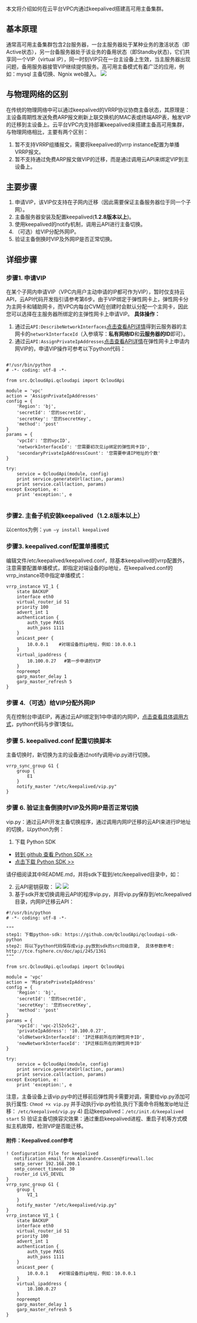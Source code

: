 本文将介绍如何在云平台VPC内通过keepalived搭建高可用主备集群。
## 基本原理
通常高可用主备集群包含2台服务器，一台主服务器处于某种业务的激活状态（即Active状态），另一台备服务器处于该业务的备用状态（即Standby状态)，它们共享同一个VIP（virtual IP），同一时刻VIP只在一台主设备上生效，当主服务器出现问题，备用服务器接管VIP继续提供服务。高可用主备模式有着广泛的应用，例如：mysql 主备切换、Ngnix web接入。
![](http://imgcache.tce.fsphere.cn/static/mc.qcloudimg.com/static/img/a5aa34fb87508284d9e7a07898085728/1.png)

## 与物理网络的区别
在传统的物理网络中可以通过keepalived的VRRP协议协商主备状态，其原理是：主设备周期性发送免费ARP报文刷新上联交换机的MAC表或终端ARP表，触发VIP的迁移到主设备上。云平台VPC内支持部署keepalived来搭建主备高可用集群，与物理网络相比，主要有两个区别：
1)  暂不支持VRRP组播报文，需要将keepalived的vrrp instance配置为单播VRRP报文。
2)  暂不支持通过免费ARP报文做VIP的迁移，而是通过调用云API来绑定VIP到主设备上。

## 主要步骤
1.  申请VIP，该VIP仅支持在子网内迁移（因此需要保证主备服务器位于同一个子网）。
2.  主备服务器安装及配置keepalived(**1.2.8版本以上**)。
3.  使用keepalived的notify机制，调用云API进行主备切换。
4.  （可选）给VIP分配外网IP。
5.  验证主备倒换时VIP及外网IP是否正常切换。

## 详细步骤
### 步骤1.    申请VIP
在某个子网内申请VIP（VPC内用户主动申请的IP都可作为VIP），暂时仅支持云API，云API代码开发指引请参考第6步。由于VIP绑定于弹性网卡上，弹性网卡分为主网卡和辅助网卡，而VPC内每台CVM在创建时会默认分配一个主网卡，因此您可以选择在主服务器所绑定的主弹性网卡上申请VIP。
**具体操作：** 
1) 通过云`API:DescribeNetworkInterfaces`[点击查看API详情](http://tce.fsphere.cn/doc/api/245/4814)得到云服务器的主网卡的`networkInterfaceId`（入参填写：**私有网络ID**和**云服务器的ID**即可）。
2) 通过云`API:AssignPrivateIpAddresses`[点击查看API详情](http://tce.fsphere.cn/doc/api/245/4817)在弹性网卡上申请内网VIP的，申请VIP操作可参考以下python代码：

```
        
#!/usr/bin/python
# -*- coding: utf-8 -*-

from src.QcloudApi.qcloudapi import QcloudApi

module = 'vpc'
action = 'AssignPrivateIpAddresses'
config = {
    'Region': 'bj',
    'secretId': '您的secretId',
    'secretKey': '您的secretKey',
    'method': 'post'
}
params = {
    'vpcId': '您的vpcID',
    'networkInterfaceId': '您需要初次见ip绑定的弹性网卡ID',
    'secondaryPrivateIpAddressCount': '您需要申请IP地址的个数'
}

try:
    service = QcloudApi(module, config)
    print service.generateUrl(action, params)
    print service.call(action, params)
except Exception, e:
    print 'exception:', e
       
```
        
### 步骤2. 主备子机安装keepalived（1.2.8版本以上）
以centos为例：`yum –y install keepalived`

### 步骤3.    keepalived.conf配置单播模式
编辑文件/etc/keepalived/keepalived.conf，除基本keepalived的vrrp配置外，注意需要配置单播模式，即指定对端设备的ip地址，在keepalived.conf的vrrp_instance项中指定单播模式：

```
vrrp_instance VI_1 {
    state BACKUP
    interface eth0
    virtual_router_id 51
    priority 100
    advert_int 1
    authentication {
        auth_type PASS
        auth_pass 1111
    }
    unicast_peer {
        10.0.0.1    #对端设备的ip地址，例如：10.0.0.1
    }
    virtual_ipaddress {
        10.100.0.27   #第一步申请的VIP
    }
    nopreempt
    garp_master_delay 1
    garp_master_refresh 5
}
```

### 步骤 4.（可选）给VIP分配外网IP
先在控制台申请EIP，再通过云API绑定到1中申请的内网IP，[点击查看具体调用方式](http://tce.fsphere.cn/doc/api/229/1377)，python代码与步骤1类似。

### 步骤 5.   keepalived.conf 配置切换脚本
主备切换时，新切换为主的设备通过notify调用vip.py进行切换。

```
vrrp_sync_group G1 {
    group {
        E1
    }
    notify_master "/etc/keepalived/vip.py"
}

```
### 步骤 6. 验证主备倒换时VIP及外网IP是否正常切换
vip.py：通过云API开发主备切换程序，通过调用内网IP迁移的云API来进行IP地址的切换，以python为例：
1) 下载 Python SDK
- [转到 github 查看 Python SDK >>](https://github.com/QcloudApi/qcloudapi-sdk-python)
- [点击下载 Python SDK >>](http://imgcache.tce.fsphere.cn/static/mc.qcloudimg.com/static/archive/b61ee1ce734e7437530304152c20ee14/qcloudapi-sdk-python-master.zip)

请仔细阅读其中README.md，并将sdk下载到/etc/keepalived目录中，如：

2) 云API密钥获取：
![](http://imgcache.tce.fsphere.cn/static/mc.qcloudimg.com/static/img/ffd379c9e886d0ae3de4fba34539aac7/2.png)
![](http://imgcache.tce.fsphere.cn/static/mc.qcloudimg.com/static/img/900df050c3d619566a482ff4e1bd5433/4.png)
3) 基于sdk开发切换调用云API的程序vip.py，并将vip.py保存到/etc/keepalived目录，内网IP迁移云API：

```
#!/usr/bin/python
# -*- coding: utf-8 -*-

"""
step1: 下载python-sdk: https://github.com/QcloudApi/qcloudapi-sdk-python
step2: 将以下python代码保存成vip.py放到sdk的src同级目录,  具体参数参考: http://tce.fsphere.cn/doc/api/245/1361
"""

from src.QcloudApi.qcloudapi import QcloudApi

module = 'vpc'
action = 'MigratePrivateIpAddress'
config = {
    'Region': 'bj',
    'secretId': '您的secretId',
    'secretKey': '您的secretKey',
    'method': 'post'
}
params = {
    'vpcId': 'vpc-2l52o5c2',
    'privateIpAddress': '10.100.0.27',
    'oldNetworkInterfaceId': 'IP迁移前所在的弹性网卡ID',
    'newNetworkInterfaceId': 'IP迁移后所在的弹性网卡ID'
}

try:
    service = QcloudApi(module, config)
    print service.generateUrl(action, params)
    print service.call(action, params)
except Exception, e:
    print 'exception:', e
```

注意，主备设备上该vip.py中的迁移前后弹性网卡需要对调，需要给vip.py添加可执行属性:
`Chmod +x vip.py`
并手动执行vip.py检验,执行下面命令将触发ip地址迁移：
`/etc/keepalived/vip.py`
4)  启动keepalived：`/etc/init.d/keepalived start`
5)  验证主备切换容灾效果：通过重启keepalived进程、重启子机等方式模拟主机故障，检测VIP是否能迁移。

#### 附件：Keepalived.conf参考

```
! Configuration File for keepalived
   notification_email_from Alexandre.Cassen@firewall.loc
   smtp_server 192.168.200.1
   smtp_connect_timeout 30
   router_id LVS_DEVEL
}
vrrp_sync_group G1 {
    group {
        VI_1
    }
    notify_master "/etc/keepalived/vip.py"
}
vrrp_instance VI_1 {
    state BACKUP
    interface eth0
    virtual_router_id 51
    priority 100
    advert_int 1
    authentication {
        auth_type PASS
        auth_pass 1111
    }
    unicast_peer {
        10.0.0.1    #对端设备的ip地址，例如：10.0.0.1
    }
    virtual_ipaddress {
        10.100.0.27
    }
    nopreempt
    garp_master_delay 1
    garp_master_refresh 5
}
```
